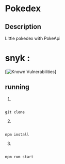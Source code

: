 # Pokedex

## Description 

Little pokedex with PokeApi

# snyk : 

[![Known Vulnerabilities](https://snyk.io/test/github/yohann-kevin/myPokedex/badge.svg)]

## running 

1)
```

git clone

```

2)
```

npm install

```

3)
```

npm run start

```
